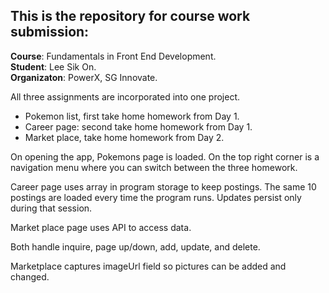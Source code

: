 ## This is the repository for course work submission:
**Course**: Fundamentals in Front End Development.
<br>**Student**: Lee Sik On.
<br>**Organizaton**: PowerX, SG Innovate.

All three assignments are incorporated into one project.
-	Pokemon list, first take home homework from Day 1.
-	Career page: second take home homework from Day 1.
-	Market place, take home homework from Day 2.
 
On opening the app, Pokemons page is loaded.  On the top right corner is a navigation menu where you can switch between the three homework.
 
Career page uses array in program storage to keep postings.  The same 10 postings are loaded every time the program runs.  Updates persist only during that session.
 
Market place page uses API to access data.
 
Both handle inquire, page up/down, add, update, and delete.
 
Marketplace captures imageUrl field so pictures can be added and changed.
 

